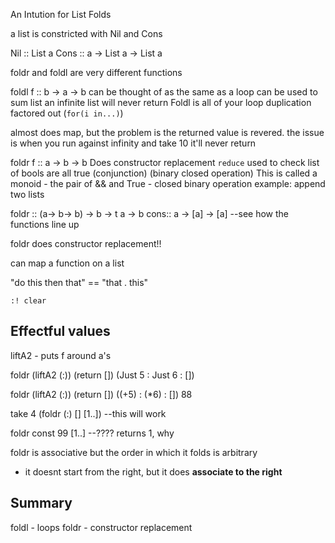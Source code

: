 An Intution for List Folds

a list is constricted with Nil and Cons

Nil :: List a 
Cons :: a -> List a -> List a

foldr and foldl are very different functions

foldl
f :: b -> a -> b
can be thought of as the same as a loop
can be used to sum list
an infinite list will never return
Foldl is all of your loop duplication factored out (`for(i in...)`)

almost does map, but the problem is the returned value is revered. 
the issue is when you run against infinity and take 10 it'll never return

foldr
f :: a -> b -> b
Does constructor replacement
`reduce`
used to check list of bools are all true (conjunction) (binary closed operation)
This is called a monoid - the pair of && and True - closed binary operation 
example: append two lists

foldr :: (a-> b-> b) -> b -> t a -> b
cons:: a -> [a] -> [a]
--see how the functions line up

foldr does constructor replacement!!

can map a function on a list

"do this then that" == "that . this"

`:! clear`

## Effectful values

liftA2 - puts f around a's

foldr (liftA2 (:)) (return []) (Just 5 : Just 6 : [])

foldr (liftA2 (:)) (return []) ((+5) : (*6) : []) 88

take 4 (foldr (:) [] [1..])  --this will work

foldr const 99 [1..] --???? returns 1, why

foldr is associative but the order in which it folds is arbitrary
 - it doesnt start from the right, but it does **associate to the right**

## Summary
foldl - loops
foldr - constructor replacement

